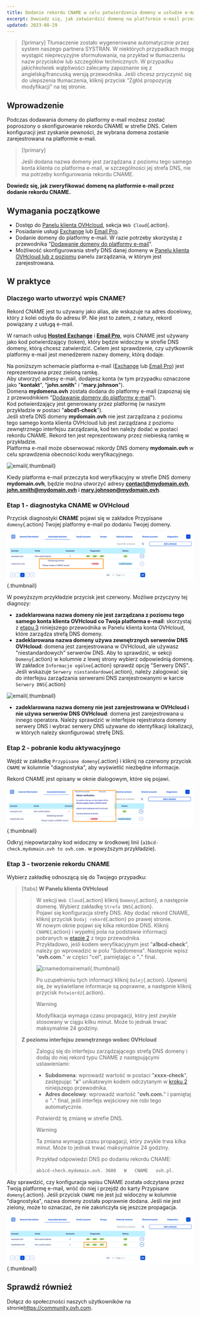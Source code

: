 ```yaml
---
title: Dodanie rekordu CNAME w celu potwierdzenia domeny w usłudze e-mail
excerpt: Dowiedz się, jak zatwierdzić domenę na platformie e-mail przez dodanie rekordu CNAME
updated: 2023-08-29
---
```


> [!primary]
> Tłumaczenie zostało wygenerowane automatycznie przez system naszego partnera SYSTRAN. W niektórych przypadkach mogą wystąpić nieprecyzyjne sformułowania, na przykład w tłumaczeniu nazw przycisków lub szczegółów technicznych. W przypadku jakichkolwiek wątpliwości zalecamy zapoznanie się z angielską/francuską wersją przewodnika. Jeśli chcesz przyczynić się do ulepszenia tłumaczenia, kliknij przycisk “Zgłóś propozycję modyfikacji” na tej stronie.
>

## Wprowadzenie

Podczas dodawania domeny do platformy e-mail możesz zostać poproszony o skonfigurowanie rekordu CNAME w strefie DNS. Celem konfiguracji jest zyskanie pewności, że wybrana domena zostanie zarejestrowana na platformie e-mail.

> [!primary]
>
> Jeśli dodana nazwa domeny jest zarządzana z poziomu tego samego konta klienta co platforma e-mail, w szczególności jej strefa DNS, nie ma potrzeby konfigurowania rekordu CNAME.

**Dowiedz się, jak zweryfikować domenę na platformie e-mail przez dodanie rekordu CNAME.**

## Wymagania początkowe

- Dostęp do [Panelu klienta OVHcloud](https://www.ovh.com/auth/?action=gotomanager&from=https://www.ovh.pl/&ovhSubsidiary=pl), sekcja `Web Cloud`{.action}.
- Posiadanie usługi [Exchange](https://www.ovhcloud.com/pl/emails/) lub [Email Pro](https://www.ovhcloud.com/pl/emails/email-pro/).
- Dodanie domeny do platformy e-mail. W razie potrzeby skorzystaj z przewodnika "[Dodawanie domeny do platformy e-mail](/pages/web_cloud/email_and_collaborative_solutions/microsoft_exchange/exchange_adding_domain)".
- Możliwość skonfigurowania strefy DNS danej domeny w [Panelu klienta OVHcloud lub z poziomu](/pages/web_cloud/domains/dns_zone_edit) panelu zarządzania, w którym jest zarejestrowana.

## W praktyce

### Dlaczego warto utworzyć wpis CNAME?

Rekord CNAME jest tu używany jako alias, ale wskazuje na adres docelowy, który z kolei odsyła do adresu IP. Nie jest to zatem, z natury, rekord powiązany z usługą e-mail.

W ramach usług [**Hosted Exchange**](https://www.ovhcloud.com/pl/emails/hosted-exchange/) i [**Email Pro**](https://www.ovhcloud.com/pl/emails/email-pro/), wpis CNAME jest używany jako kod potwierdzający (token), który będzie widoczny w strefie DNS domeny, którą chcesz zatwierdzić. Celem jest sprawdzenie, czy użytkownik platformy e-mail jest menedżerem nazwy domeny, którą dodaje.

Na poniższym schemacie platforma e-mail ([Exchange](https://www.ovhcloud.com/pl/emaile/) lub [Email Pro](https://www.ovhcloud.com/pl/emaile/email-pro/)) jest reprezentowana przez zieloną ramkę.<br>
Aby utworzyć adresy e-mail, dodajesz konta (w tym przypadku oznaczone jako "**kontakt**", "**john.smith**" i "**mary.johnson**").<br>
Domena **mydomena.ovh** została dodana do platformy e-mail (zapoznaj się z przewodnikiem "[Dodawanie domeny do platformy e-mail](/pages/web_cloud/email_and_collaborative_solutions/microsoft_exchange/exchange_adding_domain)").<br>
Kod potwierdzający jest generowany przez platformę (w naszym przykładzie w postaci "**abcd1-check**").<br>
Jeśli strefa DNS domeny **mydomain.ovh** nie jest zarządzana z poziomu tego samego konta klienta OVHcloud lub jest zarządzana z poziomu zewnętrznego interfejsu zarządzania, kod ten należy dodać w postaci rekordu CNAME. Rekord ten jest reprezentowany przez niebieską ramkę w przykładzie.<br>
Platforma e-mail może obserwować rekordy DNS domeny **mydomain.ovh** w celu sprawdzenia obecności kodu weryfikacyjnego.

![email](images/email-dns-conf-cname01.png){.thumbnail}

Kiedy platforma e-mail przeczyta kod weryfikacyjny w strefie DNS domeny **mydomain.ovh**, będzie można utworzyć adresy **contact@mydomain.ovh**, **john.smith@mydomain.ovh** i **mary.johnson@mydomain.ovh**.

### Etap 1 - diagnostyka CNAME w OVHcloud <a name="step1"></a>

Przycisk diagnostyki **CNAME** pojawi się w zakładce Przypisane `domeny`{.action} Twojej platformy e-mail po dodaniu Twojej domeny.

![cnamedomainemail](images/cname_exchange_diagnostic.png){.thumbnail}

W powyższym przykładzie przycisk jest czerwony. Możliwe przyczyny tej diagnozy:

- **zadeklarowana nazwa domeny nie jest zarządzana z poziomu tego samego konta klienta OVHcloud co Twoja platforma e-mail**: skorzystaj z [etapu 3](#step3) niniejszego przewodnika w Panelu klienta konta OVHcloud, które zarządza strefą DNS domeny.
- **zadeklarowana nazwa domeny używa zewnętrznych serwerów DNS OVHcloud**: domena jest zarejestrowana w OVHcloud, ale używasz "niestandardowych" serwerów DNS. Aby to sprawdzić, w sekcji `Domeny`{.action} w kolumnie z lewej strony wybierz odpowiednią domenę. W zakładce `Informacje ogólne`{.action} sprawdź opcję "Serwery DNS". Jeśli wskazuje `Serwery niestandardowe`{.action}, należy zalogować się do interfejsu zarządzania serwerami DNS zarejestrowanymi w karcie `Serwery DNS`{.action}

![email](images/email-dns-conf-cname02.png){.thumbnail}

- **zadeklarowana nazwa domeny nie jest zarejestrowana w OVHcloud i nie używa serwerów DNS OVHcloud**: domena jest zarejestrowana u innego operatora. Należy sprawdzić w interfejsie rejestratora domeny serwery DNS i wybrać serwery DNS używane do identyfikacji lokalizacji, w których należy skonfigurować strefę DNS.

### Etap 2 - pobranie kodu aktywacyjnego <a name="step2"></a>

Wejdź w zakładkę `Przypisane domeny`{.action} i kliknij na czerwony przycisk `CNAME` w kolumnie "diagnostyka", aby wyświetlić niezbędne informacje.

Rekord CNAME jest opisany w oknie dialogowym, które się pojawi.

![cnamedomainemail](images/cname_exchange_informations.png){.thumbnail}

Odkryj niepowtarzalny kod widoczny w środkowej linii (`a1bcd-check.mydomain.ovh to ovh.com.` w powyższym przykładzie).

### Etap 3 - tworzenie rekordu CNAME <a name="step3"></a>

Wybierz zakładkę odnoszącą się do Twojego przypadku:

> [!tabs]
> **W Panelu klienta OVHcloud**
>> W sekcji `Web Cloud`{.action} kliknij `Domeny`{.action}, a następnie domenę. Wybierz zakładkę `Strefa DNS`{.action}.<br>
>> Pojawi się konfiguracja strefy DNS. Aby dodać rekord CNAME, kliknij przycisk `Dodaj rekord`{.action} po prawej stronie.<br>
>> W nowym oknie pojawi się kilka rekordów DNS. Kliknij `CNAME`{.action} i wypełnij pola na podstawie informacji pobranych w [etapie 2](#step2) z tego przewodnika.<br>
>> Przykładowo, jeśli kodem weryfikacyjnym jest "**a1bcd-check**", należy go wprowadzić w polu "Subdomena". Następnie wpisz "**ovh.com.**" w części "cel", pamiętając o "**.**" final.
>>
>> ![cnamedomainemail](images/cname_add_entry_dns_zone.png){.thumbnail}
>>
>> Po uzupełnieniu tych informacji kliknij `Dalej`{.action}. Upewnij się, że wyświetlane informacje są poprawne, a następnie kliknij przycisk `Potwierdź`{.action}.<br>
>>
>> > [!warning]
>> >
>> > Modyfikacja wymaga czasu propagacji, który jest zwykle stosowany w ciągu kilku minut. Może to jednak trwać maksymalnie 24 godziny.
>>
> **Z poziomu interfejsu zewnętrznego wobec OVHcloud**
>>
>> Zaloguj się do interfejsu zarządzającego strefą DNS domeny i dodaj do niej rekord typu CNAME z następującymi ustawieniami:
>>
>> - **Subdomena**: wprowadź wartość w postaci "**xxxx-check**", zastępując "**x**" unikatowym kodem odczytanym w [kroku 2](#step2) niniejszego przewodnika.
>> - **Adres docelowy**: wprowadź wartość "**ovh.com.**" i pamiętaj o "**.**" final, jeśli interfejs wejściowy nie robi tego automatycznie.
>>
>> Potwierdź tę zmianę w strefie DNS.
>>
>> > [!warning]
>> >
>> > Ta zmiana wymaga czasu propagacji, który zwykle trwa kilka minut. Może to jednak trwać maksymalnie 24 godziny.
>> >
>>
>> Przykład odpowiedzi DNS po dodaniu rekordu CNAME:
>>
>> ```bash
>> ab1cd-check.mydomain.ovh. 3600 	W	CNAME	ovh.pl.
>> ```

Aby sprawdzić, czy konfiguracja wpisu CNAME została odczytana przez Twoją platformę e-mail, wróć do niej i przejdź do karty Przypisane `domeny`{.action}. Jeśli przycisk `CNAME` nie jest już widoczny w kolumnie "diagnostyka", nazwa domeny została poprawnie dodana. Jeśli nie jest zielony, może to oznaczać, że nie zakończyła się jeszcze propagacja.

![cnamedomainemail](images/cname_exchange_diagnostic_green.png){.thumbnail}

## Sprawdź również

Dołącz do społeczności naszych użytkowników na stronie<https://community.ovh.com>.